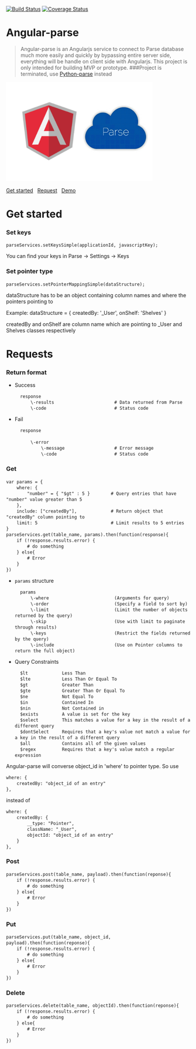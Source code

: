 [![Build Status](https://travis-ci.org/nghiattran/angular-parse.svg?branch=gh-pages)](https://travis-ci.org/nghiattran/angular-parse)
[![Coverage Status](https://coveralls.io/repos/nghiattran/angular-parse/badge.svg?branch=master&service=github)](https://coveralls.io/github/nghiattran/angular-parse?branch=master)

# Angular-parse
> Angular-parse is an Angularjs service to connect to Parse database much more easily and quickly by bypassing entire server side, everything will be handle on client side with Angularjs. This project is only intended for building MVP or prototype.
###Project is terminated, use [Python-parse](https://github.com/nghiattran/python-parse) instead 

[![image](angular-parse.png)](https://github.com/nghiattran/angular-parse/blob/gh-pages/README.md#get-started)

[Get started](https://github.com/nghiattran/angular-parse/blob/gh-pages/README.md#get-started)&nbsp;&nbsp;&nbsp;[Request](https://github.com/nghiattran/angular-parse/blob/gh-pages/README.md#requests)&nbsp;&nbsp;&nbsp;[Demo](http://nghiattran.github.io/angular-parse/)

# Get started

### Set keys
	parseServices.setKeysSimple(applicationId, javascriptKey);
You can find your keys in Parse -> Settings -> Keys

### Set pointer type
	parseServices.setPointerMappingSimple(dataStructure);

dataStructure has to be an object containing column names and where the pointers pointing to

Example:
	dataStructure = {
		createdBy: '_User',
		onShelf: 'Shelves'
	}

createdBy and onShelf are column name which are pointing to _User and Shelves classes respectively

# Requests

### Return format

* Success

		response
			\-results						# Data returned from Parse
			\-code 							# Status code

* Fail

		response

			\-error
				\-message					# Error message
				\-code 						# Status code

### Get

	var params = { 
	    where: {
	    	"number" = { "$gt" : 5 }		# Query entries that have "number" value greater than 5
	    },
	    include: ["createdBy"],				# Return object that "createdBy" column pointing to
	    limit: 5							# Limit results to 5 entries
	}
	parseServices.get(table_name, params).then(function(response){
		if (!response.results.error) {
			# do something
		} else{
			# Error
		}
	})

* `params` structure 

		params
			\-where							(Arguments for query)
			\-order 						(Specify a field to sort by)
			\-limit							(Limit the number of objects returned by the query)
			\-skip 							(Use with limit to paginate through results)
			\-keys 							(Restrict the fields returned by the query)
			\-include						(Use on Pointer columns to return the full object)

* Query Constraints

		$lt				Less Than
		$lte			Less Than Or Equal To
		$gt				Greater Than
		$gte			Greater Than Or Equal To
		$ne				Not Equal To
		$in				Contained In
		$nin			Not Contained in
		$exists			A value is set for the key
		$select			This matches a value for a key in the result of a different query
		$dontSelect		Requires that a key's value not match a value for a key in the result of a different query
		$all			Contains all of the given values
		$regex			Requires that a key's value match a regular expression

Angular-parse will converse object_id in 'where' to pointer type. So use

	where: {
    	createdBy: "object_id of an entry"
    },

instead of

	where: {
		createdBy: {
			__type: "Pointer",
			className: "_User",
	    	objectId: "object_id of an entry"
		}
    },

### Post

	parseServices.post(table_name, payload).then(function(reponse){
    	if (!response.results.error) {
			# do something
		} else{
			# Error
		}
    })

### Put

	parseServices.put(table_name, object_id, payload).then(function(reponse){
    	if (!response.results.error) {
			# do something
		} else{
			# Error
		}
    })

### Delete

	parseServices.delete(table_name, objectId).then(function(reponse){
    	if (!response.results.error) {
			# do something
		} else{
			# Error
		}
    })
